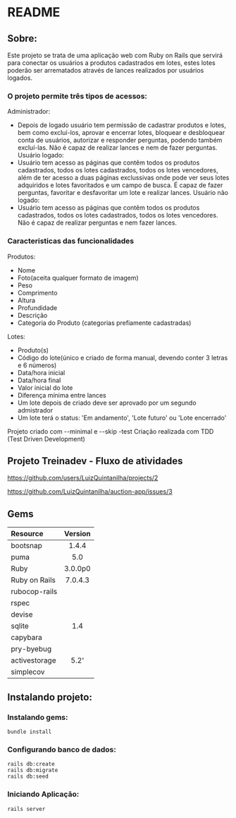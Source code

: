 # README
## Sobre:
Este projeto se trata de uma aplicação  web com Ruby on Rails que servirá para conectar os usuários a produtos cadastrados em lotes, estes lotes poderão ser arrematados através de lances realizados por usuários logados.
### O projeto permite três tipos de acessos:
Administrador: 
  - Depois de logado usuário  tem permissão de cadastrar produtos e lotes, bem como excluí-los, aprovar e encerrar lotes, bloquear e desbloquear conta de usuários, autorizar e responder perguntas, podendo também excluí-las. Não é capaz de realizar lances e nem de fazer perguntas.
Usuário logado:
  - Usuário tem acesso as páginas que contêm todos os produtos cadastrados, todos os lotes cadastrados, todos os lotes vencedores, além de ter acesso a duas páginas exclussivas onde pode ver seus lotes adquiridos e lotes favoritados e um campo de busca. É capaz de fazer perguntas, favoritar e desfavoritar um lote e realizar lances.
Usuário não logado:
  - Usuário tem acesso as páginas que contêm todos os produtos cadastrados, todos os lotes cadastrados, todos os lotes vencedores. Não é capaz de realizar perguntas e nem fazer lances.

### Caracteristicas das funcionalidades
Produtos:
  - Nome
  - Foto(aceita qualquer formato de imagem)
  - Peso
  - Comprimento
  - Altura
  - Profundidade
  - Descrição
  - Categoria do Produto (categorias prefiamente cadastradas)

Lotes:
  - Produto(s)
  - Código do lote(único e criado de forma manual, devendo conter 3 letras e 6 números)
  - Data/hora inicial
  - Data/hora final
  - Valor inicial do lote
  - Diferença mínima entre lances
  - Um lote depois de criado deve ser aprovado por um segundo admistrador
  - Um lote terá o status: 'Em andamento', 'Lote futuro' ou 'Lote encerrado'


    
Projeto criado com --minimal e --skip -test
Criação realizada com TDD (Test Driven Development)

## Projeto Treinadev - Fluxo de atividades
https://github.com/users/LuizQuintanilha/projects/2

https://github.com/LuizQuintanilha/auction-app/issues/3

## Gems

| Resource | Version|
|:---|:---:|
| bootsnap | 1.4.4 |
| puma | 5.0 |
| Ruby | 3.0.0p0 |
| Ruby on Rails | 7.0.4.3 |
| rubocop-rails ||
| rspec ||
| devise ||
| sqlite | 1.4 |
| capybara ||
| pry-byebug ||
| activestorage | 5.2' |
| simplecov |
## Instalando projeto:

### Instalando gems:

```
bundle install
```
### Configurando banco de dados:
```
rails db:create
rails db:migrate
rails db:seed
```

### Iniciando  Aplicação:
```
rails server
```